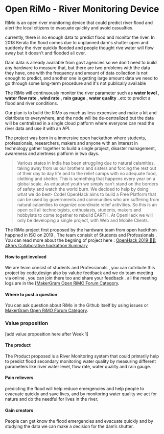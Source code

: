 # Open RiMo - River Monitoring Device


RiMo is an open river monitoring device that could predict river flood and alert the local citizens to evacuate quickly and avoid casualties. 

currently, there is no enough data to predict flood and monitor the river. In 2018 Kerala the flood comes due to unplanned dam's shutter open and suddenly the river quickly flooded and people thought rive water will flow away but it doesn't and flooded all over. 

Dam data is already available from govt agencies  so we don’t need to build any hardware to measure that, but there are two problems with the data they have, one with the frequency and amount of data collection is not enough to predict, and another one is getting large amount data we need to go through some long-term procedure and it's not publically available

The RiMo will continuously monitor the river parameter such as **water level** , **water flow rate** , **wind rate** , **rain gauge** , **water quality** ..etc to predict a flood and river conditions. 

Our plan is to build the RiMo as much as less expensive and make a kit and distribute to everywhere, and the node will be de-centralized but the data will be centralized in a single cloud platform where everyone can read the river data and use it with an API. 

The project was born in a immersive open hackathon where students, professionals, researchers, makers and anyone with an interest in technology gather together to build a single project, disaster management, awareness and alertness platform in two days. 

> Various states in India has been struggling due to natural calamities, taking away from us our brothers and sisters and forcing the rest out of their day to day life and to the relief camps with no adequate food, clothing and shelter. This is something that happens every year on a global scale.
As educated youth we simply can’t stand on the borders of safety and watch the world burn. We decided to help by doing what we do best- Code! OpenHack aims to build a Free Platform that can be used by governments and communities who are suffering from natural calamities to organize coordinate relief activities. So this is an open call all technologists, enthusiasts, students, makers and hobbyists to come together to rebuild EARTH. At OpenHack we will only be developing a single project, with Web and Mobile Clients.

The RiMo project first proposed by the hardware team from open hackthon happned in ISC on 2019 , The team consisit of Students and Professionals . You can read more about the begning of project here : 
[OpenHack 2019 👨‍💻: 48hrs Collaborative hackathon Summary](https://medium.com/@salmanfarisvp/openhack-2019-48hrs-collaborative-hackathon-summary-d788614e944b)


#### How to get involved

We are team consist of students and Professionals , you can cotribute this project by code,design also by valube feedback and we do team meeting via online , you can join there too and share your feedback . all the meeting logs are in the [[MakerGram Open RiMO Forum Category](https://community.makergram.com/topic/65/openhack-open-river-monitoring-system-for-flood-prediction/2).

#### Where to post a question

You can ask question about RiMo in the Github itself by using issues or [MakerGram Open RiMO Forum Category](https://community.makergram.com/topic/65/openhack-open-river-monitoring-system-for-flood-prediction/2).




### Value proposition
[add value proposition here after Week 1]

#### The product

The Product proposed is a River Monitoring system that could primarily help to predict flood secondary monitoring water quality by measuring different parameters like river water level, flow rate, water quality and rain gauge.

#### Pain relievers

predicting the flood will help reduce emergencies and help people to evacuate quickly and save lives, and by monitoring water quality we act for nature and do the needful for lives in the river.  

#### Gain creators

People can get know the flood emergencies and evacuate quickly and by studying the data we can make a decision for the dam’s shutter.  
